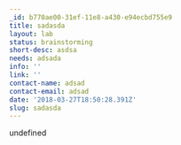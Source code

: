 ```yaml
---
_id: b770ae00-31ef-11e8-a430-e94ecbd755e9
title: sadasda
layout: lab
status: brainstorming
short-desc: asdsa
needs: adsada
info: ''
link: ''
contact-name: adsad
contact-email: adsad
date: '2018-03-27T18:50:28.391Z'
slug: sadasda
---
```

undefined
